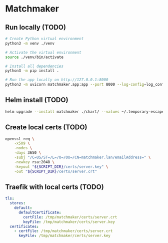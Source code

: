 # Matchmaker

## Run locally (TODO)

```bash
# Create Python virtual environment
python3 -m venv ./venv

# Activate the virtual environment
source ./venv/bin/activate

# Install all dependencies
python3 -m pip install .

# Run the app locally on http://127.0.0.1:8000
python3 -m uvicorn matchmaker.app:app --port 8000 --log-config=log_conf.yaml
```


## Helm install (TODO)

```bash
helm upgrade --install matchmaker ./chart/ --values ~/.temporary-escape-chart-values.yaml --namespace matchmaker --create-namespace
```

## Create local certs (TODO)

```bash
openssl req \
    -x509 \
    -nodes \
    -days 3650 \
    -subj "/C=US/ST=/L=/O=/OU=/CN=matchmaker.lan/emailAddress=" \
    -newkey rsa:2048 \
    -keyout "${SCRIPT_DIR}/certs/server.key" \
    -out "${SCRIPT_DIR}/certs/server.crt"
```

## Traefik with local certs (TODO)

```yaml
tls:
  stores:
    default:
      defaultCertificate:
        certFile: /tmp/matchmaker/certs/server.crt
        keyFile: /tmp/matchmaker/certs/server.key
  certificates:
    - certFile: /tmp/matchmaker/certs/server.crt
      keyFile: /tmp/matchmaker/certs/server.key
```

